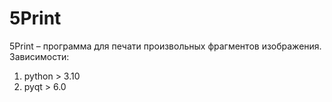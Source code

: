 # 5Print 
5Print – программа для печати произвольных фрагментов изображения.
Зависимости:
1. python > 3.10
2. pyqt > 6.0
